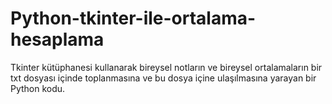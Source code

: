 # Python-tkinter-ile-ortalama-hesaplama
Tkinter kütüphanesi kullanarak bireysel notların ve bireysel ortalamaların bir txt dosyası içinde toplanmasına ve bu dosya içine ulaşılmasına yarayan bir Python kodu. 
